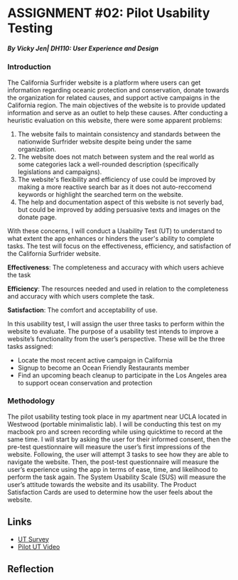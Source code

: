 # ASSIGNMENT #02: Pilot Usability Testing
##### _By Vicky Jen| DH110: User Experience and Design_

### Introduction
The California Surfrider website is a platform where users can get information regarding oceanic protection and conservation, donate towards the organization for related causes, and support active campaigns in the California region. The main objectives of the website is to provide updated information and serve as an outlet to help these causes. After conducting a heuristic evaluation on this website, there were some apparent problems: 

1. The website fails to maintain consistency and standards between the nationwide Surfrider website despite being under the same organization. 
2. The website does not match between system and the real world as some categories lack a well-rounded description (specifically legislations and campaigns).
3. The website's flexibility and efficiency of use could be improved by making a more reactive search bar as it does not auto-reccomend keywords or highlight the searched term on the website. 
4. The help and documentation aspect of this website is not severly bad, but could be improved by adding persuasive texts and images on the donate page.   

With these concerns, I will conduct a Usability Test (UT) to understand to what extent the app enhances or hinders the user's ability to complete tasks. The test will focus on the effectiveness, efficiency, and satisfaction of the California Surfrider website. 

**Effectiveness**: The completeness and accuracy with which users achieve the task

**Efficiency**: The resources needed and used in relation to the completeness and accuracy with which users complete the task.

**Satisfaction**: The comfort and acceptability of use.

In this usability test, I will assign the user three tasks to perform within the website to evaluate. The purpose of a usability test intends to improve a website’s functionality from the user’s perspective. These will be the three tasks assigned:

- Locate the most recent active campaign in California 
- Signup to become an Ocean Friendly Restaurants member
- Find an upcoming beach cleanup to participate in the Los Angeles area to support ocean conservation and protection

### Methodology 
The pilot usability testing took place in my apartment near UCLA located in Westwood (portable minimalistic lab). I will be conducting this test on my macbook pro and screen recording while using quicktime to record at the same time. I will start by asking the user for their informed consent, then the pre-test questionnaire will measure the user’s first impressions of the website. Following, the user will attempt 3 tasks to see how they are able to navigate the website. Then, the post-test questionnaire will measure the user’s experience using the app in terms of ease, time, and likelihood to perform the task again. The System Usability Scale (SUS) will measure the user’s attitude towards the website and its usability. The Product Satisfaction Cards are used to determine how the user feels about the website.

## Links
- [UT Survey](https://forms.gle/8vWMQxycnJLSdMgh7)
- [Pilot UT Video](https://drive.google.com/file/d/1eoxuVIpGzQpGFctACLuVTeMXFNunieE6/view?usp=sharing)

## Reflection
